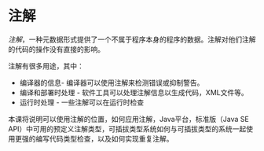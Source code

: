 # 注解
_注解_，一种元数据形式提供了一个不属于程序本身的程序的数据。注解对他们注解的代码的操作没有直接的影响。

注解有很多用途，其中：

* 编译器的信息- 编译器可以使用注解来检测错误或抑制警告。
* 编译和部署时处理 - 软件工具可以处理注解信息以生成代码，XML文件等。
* 运行时处理 -  一些注解可以在运行时检查

本课将说明可以使用注解的位置，如何应用注解，Java平台，标准版（Java SE API）中可用的预定义注解类型，可插拔类型系统如何与可插拔类型的系统一起使用更强的编写代码类型检查，以及如何实现重复注解。